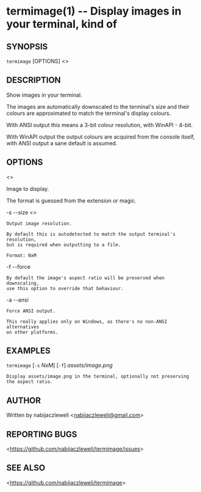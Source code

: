 termimage(1) -- Display images in your terminal, kind of
========================================================

## SYNOPSIS

`termimage` [OPTIONS] &lt;<IMAGE>&gt;

## DESCRIPTION

Show images in your terminal.

The images are automatically downscaled to the terminal's size and their
colours are approximated to match the terminal's display colours.

With ANSI output this means a 3-bit colour resolution, with WinAPI - 4-bit.

With WinAPI output the output colours are acquired from the console itself,
with ANSI output a sane default is assumed.

## OPTIONS

  &lt;<IMAGE>&gt;

  Image to display.

  The format is guessed from the extension or magic.

  -s --size &lt;<size>&gt;

    Output image resolution.

    By default this is autodetected to match the output terminal's resolution,
    but is required when outputting to a file.

    Format: NxM

  -f --force

    By default the image's aspect ratio will be preserved when downscaling,
    use this option to override that behaviour.

  -a --ansi

    Force ANSI output.

    This really applies only on Windows, as there's no non-ANSI alternatives
    on other platforms.

## EXAMPLES

  `termimage` [`-s` *NxM*] [`-f`] *assets/image.png*

    Display assets/image.png in the terminal, optionally not preserving
    the aspect ratio.

## AUTHOR

Written by nabijaczleweli &lt;<nabijaczleweli@gmail.com>&gt;

## REPORTING BUGS

&lt;<https://github.com/nabijaczleweli/termimage/issues>&gt;

## SEE ALSO

&lt;<https://github.com/nabijaczleweli/termimage>&gt;
